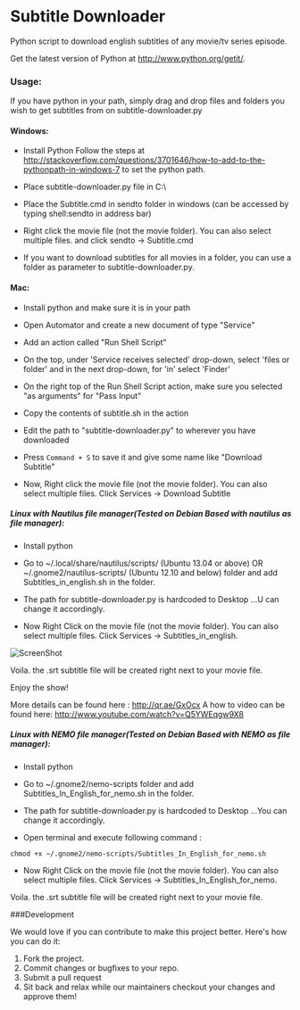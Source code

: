 Subtitle Downloader
===================

Python script to download english subtitles of any movie/tv series episode.


Get the latest version of Python at http://www.python.org/getit/.

### Usage:
If you have python in your path, simply drag and drop files and folders you wish to get subtitles from on subtitle-downloader.py

#### Windows:
* Install Python
    Follow the steps at http://stackoverflow.com/questions/3701646/how-to-add-to-the-pythonpath-in-windows-7 to set the python path.

* Place subtitle-downloader.py file in C:\

* Place the Subtitle.cmd in sendto folder in windows (can be accessed by typing shell:sendto in address bar)

* Right click the movie file (not the movie folder). You can also select multiple files.
and click sendto -> Subtitle.cmd

* If you want to download subtitles for all movies in a folder, you can use a folder as parameter to subtitle-downloader.py.

#### Mac:
* Install python and make sure it is in your path

* Open Automator and create a new document of type "Service"

* Add an action called "Run Shell Script"

* On the top, under 'Service receives selected' drop-down, select 'files or folder' and in the next drop-down, for 'in' select 'Finder'

* On the right top of the Run Shell Script action, make sure you selected "as arguments" for "Pass Input"

* Copy the contents of subtitle.sh in the action

* Edit the path to "subtitle-downloader.py" to wherever you have downloaded

* Press `Command + S` to save it and give some name like "Download Subtitle"

* Now, Right click the movie file (not the movie folder). You can also select multiple files. Click Services -> Download Subtitle


##### Linux with Nautilus file manager(Tested on Debian Based with nautilus as file manager):
* Install python

* Go to ~/.local/share/nautilus/scripts/ (Ubuntu 13.04 or above) OR ~/.gnome2/nautilus-scripts/ (Ubuntu 12.10 and below) folder and add Subtitles_in_english.sh in the folder.

* The path for subtitle-downloader.py is hardcoded to Desktop ...U can change it accordingly.

* Now Right Click on the movie file (not the movie folder). You can also select multiple files. Click Services -> Subtitles_in_english.


![ScreenShot](https://cloud.githubusercontent.com/assets/1637697/3078931/1a693b9a-e487-11e3-8d51-64dce970ad9d.gif)

Voila. the .srt subtitle file will be created right next to your movie file.

Enjoy the show!

More details can be found here : http://qr.ae/GxOcx
A how to video can be found here: http://www.youtube.com/watch?v=Q5YWEqgw9X8

##### Linux with NEMO file manager(Tested on Debian Based with NEMO as file manager):
* Install python

* Go to ~/.gnome2/nemo-scripts folder and add Subtitles_In_English_for_nemo.sh in the folder.

* The path for subtitle-downloader.py is hardcoded to Desktop ...You can change it accordingly.

* Open terminal and execute following command :
```
chmod +x ~/.gnome2/nemo-scripts/Subtitles_In_English_for_nemo.sh
```

* Now Right Click on the movie file (not the movie folder). You can also select multiple files. Click Services -> Subtitles_In_English_for_nemo.

Voila. the .srt subtitle file will be created right next to your movie file.

###Development

We would love if you can contribute to make this project better. Here's how you can do it:

1. Fork the project.
2. Commit changes or bugfixes to your repo.
3. Submit a pull request
4. Sit back and relax while our maintainers checkout your changes and approve them!


